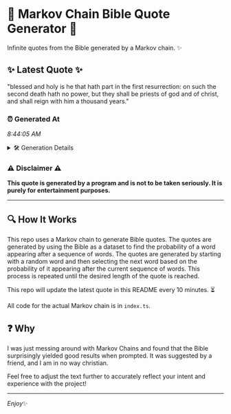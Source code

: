 # 📖 Markov Chain Bible Quote Generator 📖

Infinite quotes from the Bible generated by a Markov chain. ✨

## ✨ Latest Quote ✨
"blessed and holy is he that hath part in the first resurrection: on such the second death hath no power, but they shall be priests of god and of christ, and shall reign with him a thousand years."

### ⏰ Generated At
*8:44:05 AM*

<details>
    <summary>🛠️ Generation Details</summary>
    <p>
        <strong>🌱 Seed:</strong> blessed<br>
        <strong>🔄 Iterations:</strong> 37<br>
        <strong>📜 Context History:</strong><br>[ blessed ]: and<br>[ blessed, and ]: holy<br>[ blessed, and, holy ]: is<br>[ blessed, and, holy, is ]: he<br>[ blessed, and, holy, is, he ]: that<br>[ blessed, and, holy, is, he, that ]: hath<br>[ and, holy, is, he, that, hath ]: part<br>[ holy, is, he, that, hath, part ]: in<br>[ is, he, that, hath, part, in ]: the<br>[ he, that, hath, part, in, the ]: first<br>[ that, hath, part, in, the, first ]: resurrection:<br>[ hath, part, in, the, first, resurrection: ]: on<br>[ part, in, the, first, resurrection:, on ]: such<br>[ in, the, first, resurrection:, on, such ]: the<br>[ the, first, resurrection:, on, such, the ]: second<br>[ first, resurrection:, on, such, the, second ]: death<br>[ resurrection:, on, such, the, second, death ]: hath<br>[ on, such, the, second, death, hath ]: no<br>[ such, the, second, death, hath, no ]: power,<br>[ the, second, death, hath, no, power, ]: but<br>[ second, death, hath, no, power,, but ]: they<br>[ death, hath, no, power,, but, they ]: shall<br>[ hath, no, power,, but, they, shall ]: be<br>[ no, power,, but, they, shall, be ]: priests<br>[ power,, but, they, shall, be, priests ]: of<br>[ but, they, shall, be, priests, of ]: god<br>[ they, shall, be, priests, of, god ]: and<br>[ shall, be, priests, of, god, and ]: of<br>[ be, priests, of, god, and, of ]: christ,<br>[ priests, of, god, and, of, christ, ]: and<br>[ of, god, and, of, christ,, and ]: shall<br>[ god, and, of, christ,, and, shall ]: reign<br>[ and, of, christ,, and, shall, reign ]: with<br>[ of, christ,, and, shall, reign, with ]: him<br>[ christ,, and, shall, reign, with, him ]: a<br>[ and, shall, reign, with, him, a ]: thousand<br>[ shall, reign, with, him, a, thousand ]: years.<br>
    </p>
</details>

### ⚠️ Disclaimer ⚠️
**This quote is generated by a program and is not to be taken seriously. It is purely for entertainment purposes.**

---

## 🔍 How It Works

This repo uses a Markov chain to generate Bible quotes. The quotes are generated by using the Bible as a dataset to find the probability of a word appearing after a sequence of words. The quotes are generated by starting with a random word and then selecting the next word based on the probability of it appearing after the current sequence of words. This process is repeated until the desired length of the quote is reached.

This repo will update the latest quote in this README every 10 minutes. ⏳

All code for the actual Markov chain is in `index.ts`.

## ❓ Why

I was just messing around with Markov Chains and found that the Bible surprisingly yielded good results when prompted. 
It was suggested by a friend, and I am in no way christian.

Feel free to adjust the text further to accurately reflect your intent and experience with the project!

---

*Enjoy*✨
